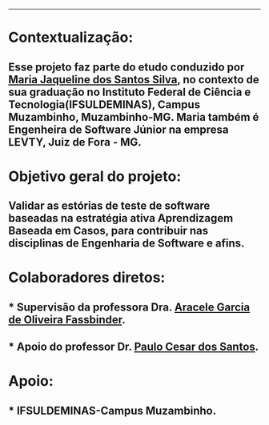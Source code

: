 
----------------------------------------------------------------------------------------

# **Contextualização:**

## Esse projeto faz parte do etudo conduzido por [Maria Jaqueline dos Santos Silva](http://lattes.cnpq.br/3693465250768493), no contexto de sua graduação no Instituto Federal de Ciência e Tecnologia(IFSULDEMINAS), Campus Muzambinho, Muzambinho-MG. Maria também é Engenheira de Software Júnior na empresa LEVTY, Juiz de Fora - MG.  

# **Objetivo geral do projeto**:
##  Validar as estórias de teste de software baseadas na estratégia ativa Aprendizagem Baseada em Casos, para contribuir nas disciplinas de Engenharia de Software e afins.

# **Colaboradores diretos:**

## * Supervisão da professora Dra. [Aracele Garcia de Oliveira Fassbinder](http://lattes.cnpq.br/4653358157110108).
## * Apoio do professor Dr. [Paulo Cesar dos Santos](http://lattes.cnpq.br/5190792343758195).

# **Apoio:**

## * IFSULDEMINAS-Campus Muzambinho.
